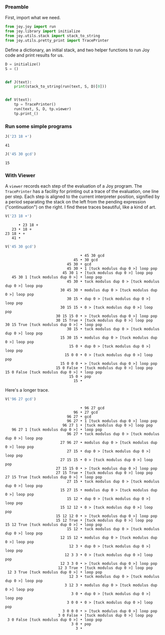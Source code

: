 ### Preamble

First, import what we need.


```python
from joy.joy import run
from joy.library import initialize
from joy.utils.stack import stack_to_string
from joy.utils.pretty_print import TracePrinter
```

Define a dictionary, an initial stack, and two helper functions to run Joy code and print results for us.


```python
D = initialize()
S = ()


def J(text):
    print(stack_to_string(run(text, S, D)[0]))


def V(text):
    tp = TracePrinter()
    run(text, S, D, tp.viewer)
    tp.print_()
```

### Run some simple programs


```python
J('23 18 +')
```

    41



```python
J('45 30 gcd')
```

    15


### With Viewer

A `viewer` records each step of the evaluation of a Joy program.  The `TracePrinter` has a facility for printing out a trace of the evaluation, one line per step.  Each step is aligned to the current interpreter position, signified by a period separating the stack on the left from the pending expression ("continuation") on the right.  I find these traces beautiful, like a kind of art.


```python
V('23 18 +')
```

          • 23 18 +
       23 • 18 +
    23 18 • +
       41 • 



```python
V('45 30 gcd')
```

                                      • 45 30 gcd
                                   45 • 30 gcd
                                45 30 • gcd
                                45 30 • 1 [tuck modulus dup 0 >] loop pop
                              45 30 1 • [tuck modulus dup 0 >] loop pop
       45 30 1 [tuck modulus dup 0 >] • loop pop
                                45 30 • tuck modulus dup 0 > [tuck modulus dup 0 >] loop pop
                             30 45 30 • modulus dup 0 > [tuck modulus dup 0 >] loop pop
                                30 15 • dup 0 > [tuck modulus dup 0 >] loop pop
                             30 15 15 • 0 > [tuck modulus dup 0 >] loop pop
                           30 15 15 0 • > [tuck modulus dup 0 >] loop pop
                           30 15 True • [tuck modulus dup 0 >] loop pop
    30 15 True [tuck modulus dup 0 >] • loop pop
                                30 15 • tuck modulus dup 0 > [tuck modulus dup 0 >] loop pop
                             15 30 15 • modulus dup 0 > [tuck modulus dup 0 >] loop pop
                                 15 0 • dup 0 > [tuck modulus dup 0 >] loop pop
                               15 0 0 • 0 > [tuck modulus dup 0 >] loop pop
                             15 0 0 0 • > [tuck modulus dup 0 >] loop pop
                           15 0 False • [tuck modulus dup 0 >] loop pop
    15 0 False [tuck modulus dup 0 >] • loop pop
                                 15 0 • pop
                                   15 • 


Here's a longer trace.


```python
V('96 27 gcd')
```

                                      • 96 27 gcd
                                   96 • 27 gcd
                                96 27 • gcd
                                96 27 • 1 [tuck modulus dup 0 >] loop pop
                              96 27 1 • [tuck modulus dup 0 >] loop pop
       96 27 1 [tuck modulus dup 0 >] • loop pop
                                96 27 • tuck modulus dup 0 > [tuck modulus dup 0 >] loop pop
                             27 96 27 • modulus dup 0 > [tuck modulus dup 0 >] loop pop
                                27 15 • dup 0 > [tuck modulus dup 0 >] loop pop
                             27 15 15 • 0 > [tuck modulus dup 0 >] loop pop
                           27 15 15 0 • > [tuck modulus dup 0 >] loop pop
                           27 15 True • [tuck modulus dup 0 >] loop pop
    27 15 True [tuck modulus dup 0 >] • loop pop
                                27 15 • tuck modulus dup 0 > [tuck modulus dup 0 >] loop pop
                             15 27 15 • modulus dup 0 > [tuck modulus dup 0 >] loop pop
                                15 12 • dup 0 > [tuck modulus dup 0 >] loop pop
                             15 12 12 • 0 > [tuck modulus dup 0 >] loop pop
                           15 12 12 0 • > [tuck modulus dup 0 >] loop pop
                           15 12 True • [tuck modulus dup 0 >] loop pop
    15 12 True [tuck modulus dup 0 >] • loop pop
                                15 12 • tuck modulus dup 0 > [tuck modulus dup 0 >] loop pop
                             12 15 12 • modulus dup 0 > [tuck modulus dup 0 >] loop pop
                                 12 3 • dup 0 > [tuck modulus dup 0 >] loop pop
                               12 3 3 • 0 > [tuck modulus dup 0 >] loop pop
                             12 3 3 0 • > [tuck modulus dup 0 >] loop pop
                            12 3 True • [tuck modulus dup 0 >] loop pop
     12 3 True [tuck modulus dup 0 >] • loop pop
                                 12 3 • tuck modulus dup 0 > [tuck modulus dup 0 >] loop pop
                               3 12 3 • modulus dup 0 > [tuck modulus dup 0 >] loop pop
                                  3 0 • dup 0 > [tuck modulus dup 0 >] loop pop
                                3 0 0 • 0 > [tuck modulus dup 0 >] loop pop
                              3 0 0 0 • > [tuck modulus dup 0 >] loop pop
                            3 0 False • [tuck modulus dup 0 >] loop pop
     3 0 False [tuck modulus dup 0 >] • loop pop
                                  3 0 • pop
                                    3 • 

